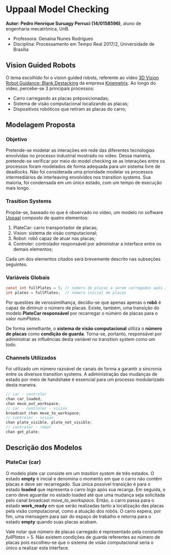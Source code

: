 # Uppaal Model Checking

**Autor: Pedro Henrique Suruagy Perruci (14/0158596)**, aluno de engenharia mecatrônica, UnB.
* Professora: Genaina Nunes Rodrigues
* Disciplina: Processamento em Tempo Real 2017/2, Universidade de Brasília

## Vision Guided Robots

O tema escolhido foi o vision guided robots, referente ao vídeo [3D Vision Robot Guidance: Blank Destacking][ref_video_theme] da empresa [Kinemetrix][ref_kin].
Ao longo do vídeo, percebe-se 3 principais processos:

* Carro carregando as placas préposicionadas;
* Sistema de visão computacional localizando as placas;
* Dispositivos robóticos que retiram as placas do carro;

## Modelagem Proposta

### Objetivo

Pretende-se modelar as interações em rede das diferentes tecnologias envolvidas no processo industrial mostrado no vídeo.
Dessa maneira, pretende-se verificar por meio do model checking se as interações entre os processos foram modelados de forma adequada para um sistema lívre de deadlocks.
Não foi considerada uma prioridade modelar os processos intermediários de interleaving envolvidos nos transition systems.
Sua maioria, foi condensada em um único estado, com um tempo de execução mais longo.

### Trasition Systems

Propõe-se, baseado no que é observado no vídeo, um modelo no software [Uppaal][ref_uppaal] composto de quatro elementos:

1. PlateCar: carro transportador de placas;
2. Vision: sistema de visão computacional;
3. Robot: robô capaz de atuar nas placas;
4. Controler: controlador responsável por administrar a interface entre os demais elementos;

Cada um dos elementos citados será brevemente descrito nas subseções seguintes.

### Variáveis Globais

``` C
const int fullPlates = 5; // número de placas a serem carregados após a transição empty -> loaded
int plates = fullPlates;  // número inicial de placas
```

Por questões de verossimilhança, decidiu-se que apenas apenas o **robô** é capaz de diminuir o número de placas.
Existe, também, uma transição do modelo **PlateCar responsável** por recarregar o número de placas para o valor *numPlates*.

De forma semelhante, o **sistema de visão computacional** utiliza o **número de placas** como **condição de guarda**.
Torna-se, portanto, responsável por adiministrar as influências desta variável no transition system como um todo.

### Channels Utilizados

Foi utilizado um número razoável de canais de forma a garantir a sincronia entre os diversos transition systems.
A adiministração das mudanças de estado por meio de handshake é essencial para um processo modularizado desta maneira.

``` C
// car - controler
chan car_loaded;
chan move_out_workspace;
// car - controler - vision
broadcast chan move_to_workspace;
// controler - vision
chan plate_visible, plate_not_visible;
// controler - robot
chan get_plate;
```

## Descrição dos Modelos

### PlateCar (car)

O modelo plate car consiste em um *trasition system* de três estados. 
O estado **empty** é inicial e denomina o momento em que o carro não contêm placas e deve ser recarregado.
Sua única possível transição é para o estado **loaded** que representa o carro logo após sua recarga.
Em seguida, o carro deve aguardar no estado loaded até que uma mudança seja solicitada pelo canal broadcast *move_to_workspace*.
Então, o carro passa para o estado **work_ready** em que serão realizadas tanto a localização das placas pela visão computacional, como a atuação dos robôs.
O carro espera, por fim, uma mensagem para sair do espaço de trabalho e retorna para o estado **empty** quando suas placas acabam.

Vale notar que número de placas carregado é representado pela constante *fullPlates* = 5.
Não existem condições de guarda referentes ao número de placas pois escolheu-se que o sistema de visão computacional seria o único a realizar esta interface.

[ref_video_theme]: https://www.youtube.com/watch?v=OIeRglPlnUU&feature=youtu.be
[ref_kin]: http://kinemetrix.com
[ref_uppaal]: http://www.uppaal.org
